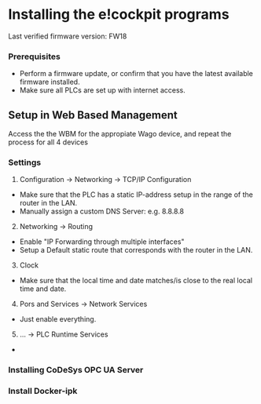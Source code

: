 # Installing the e!cockpit programs

Last verified firmware version: FW18

### Prerequisites
- Perform a firmware update, or confirm that you have the latest available firmware installed.
- Make sure all PLCs are set up with internet access.  

## Setup in Web Based Management
Access the the WBM for the appropiate Wago device, and repeat the process for all 4 devices

### Settings
 1. Configuration -> Networking -> TCP/IP Configuration
  - Make sure that the PLC has a static IP-address setup in the range of the router in the LAN. 
  - Manually assign a custom DNS Server: e.g. 8.8.8.8
 2. Networking -> Routing 
  - Enable "IP Forwarding through multiple interfaces"
  - Setup a Default static route that corresponds with the router in the LAN. 
 3. Clock
  - Make sure that the local time and date matches/is close to the real local time and date. 
 4. Pors and Services -> Network Services
  - Just enable everything. 
 5. ... -> PLC Runtime Services
  - 



### Installing CoDeSys OPC UA Server 

### Install Docker-ipk


